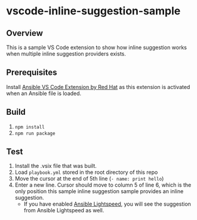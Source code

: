 # vscode-inline-suggestion-sample

## Overview
This is a sample VS Code extension to show how inline suggestion works when multiple
inline suggestion providers exists.

## Prerequisites
Install [Ansible VS Code Extension by Red Hat](https://marketplace.visualstudio.com/items?itemName=redhat.ansible) as this extension is activated when an Ansible file is loaded.

## Build
1. `npm install`
2. `npm run package`

## Test
1. Install the .vsix file that was built.
2. Load `playbook.yml` stored in the root directory of this repo
3. Move the cursor at the end of 5th line (`- name: print hello`)
4. Enter a new line. Cursor should move to column 5 of line 6, which is the only position
this sample inline suggestion sample provides an inline suggestion.
    - If you have enabled [Ansible Lightspeed](https://www.redhat.com/en/technologies/management/ansible/ansible-lightspeed), you will see the suggestion from Ansible Lightspeed as well.